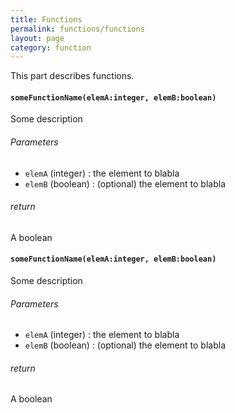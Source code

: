 ```yaml
---
title: Functions
permalink: functions/functions
layout: page
category: function
---
```


This part describes functions.

#### `someFunctionName(elemA:integer, elemB:boolean)` ####

Some description

###### Parameters ######

- `elemA` (integer) : the element to blabla
- `elemB` (boolean) : (optional) the element to blabla

###### return ######

A boolean

#### `someFunctionName(elemA:integer, elemB:boolean)` ####

Some description

###### Parameters ######

- `elemA` (integer) : the element to blabla
- `elemB` (boolean) : (optional) the element to blabla

###### return ######

A boolean
